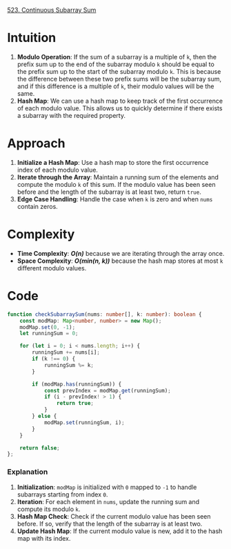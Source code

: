 [523. Continuous Subarray Sum](https://leetcode.com/problems/continuous-subarray-sum/)

# Intuition
1. **Modulo Operation**: If the sum of a subarray is a multiple of `k`, then the prefix sum up to the end of the subarray modulo `k` should be equal to the prefix sum up to the start of the subarray modulo `k`. This is because the difference between these two prefix sums will be the subarray sum, and if this difference is a multiple of `k`, their modulo values will be the same.
2. **Hash Map**: We can use a hash map to keep track of the first occurrence of each modulo value. This allows us to quickly determine if there exists a subarray with the required property.

# Approach
1. **Initialize a Hash Map**: Use a hash map to store the first occurrence index of each modulo value.
2. **Iterate through the Array**: Maintain a running sum of the elements and compute the modulo `k` of this sum. If the modulo value has been seen before and the length of the subarray is at least two, return `true`.
3. **Edge Case Handling**: Handle the case when `k` is zero and when `nums` contain zeros.

# Complexity
- **Time Complexity**: ***O(n)*** because we are iterating through the array once.
- **Space Complexity**: ***O(min(n, k))*** because the hash map stores at most `k` different modulo values.

# Code
```typescript
function checkSubarraySum(nums: number[], k: number): boolean {
    const modMap: Map<number, number> = new Map();
    modMap.set(0, -1);
    let runningSum = 0;

    for (let i = 0; i < nums.length; i++) {
        runningSum += nums[i];
        if (k !== 0) {
            runningSum %= k;
        }

        if (modMap.has(runningSum)) {
            const prevIndex = modMap.get(runningSum);
            if (i - prevIndex! > 1) {
                return true;
            }
        } else {
            modMap.set(runningSum, i);
        }
    }

    return false;
};

```

### Explanation
1. **Initialization**: `modMap` is initialized with `0` mapped to `-1` to handle subarrays starting from index `0`.
2. **Iteration**: For each element in `nums`, update the running sum and compute its modulo `k`.
3. **Hash Map Check**: Check if the current modulo value has been seen before. If so, verify that the length of the subarray is at least two.
4. **Update Hash Map**: If the current modulo value is new, add it to the hash map with its index.